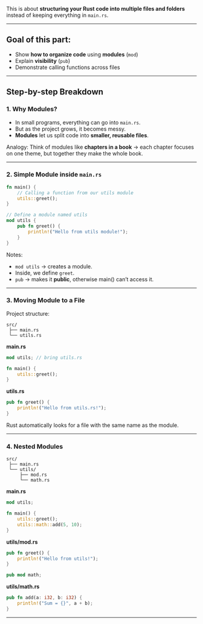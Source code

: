 This is about **structuring your Rust code into multiple files and folders** instead of keeping everything in `main.rs`.

---

## Goal of this part:

* Show **how to organize code** using **modules** (`mod`)
* Explain **visibility** (`pub`)
* Demonstrate calling functions across files

---

## Step-by-step Breakdown

### 1. Why Modules?

* In small programs, everything can go into `main.rs`.
* But as the project grows, it becomes messy.
* **Modules** let us split code into **smaller, reusable files**.

Analogy:
Think of modules like **chapters in a book** → each chapter focuses on one theme, but together they make the whole book.

---

### 2. Simple Module inside `main.rs`

```rust
fn main() {
    // Calling a function from our utils module
    utils::greet();
}

// Define a module named utils
mod utils {
    pub fn greet() {
        println!("Hello from utils module!");
    }
}
```

Notes:

* `mod utils` → creates a module.
* Inside, we define `greet`.
* `pub` → makes it **public**, otherwise main() can’t access it.

---

### 3. Moving Module to a File 

Project structure:

```
src/
 ├── main.rs
 └── utils.rs
```

**main.rs**

```rust
mod utils; // bring utils.rs

fn main() {
    utils::greet();
}
```

**utils.rs**

```rust
pub fn greet() {
    println!("Hello from utils.rs!");
}
```

Rust automatically looks for a file with the same name as the module.

---

### 4. Nested Modules 

```
src/
 ├── main.rs
 └── utils/
     ├── mod.rs
     └── math.rs
```

**main.rs**

```rust
mod utils;

fn main() {
    utils::greet();
    utils::math::add(5, 10);
}
```

**utils/mod.rs**

```rust
pub fn greet() {
    println!("Hello from utils!");
}

pub mod math;
```

**utils/math.rs**

```rust
pub fn add(a: i32, b: i32) {
    println!("Sum = {}", a + b);
}
```

---





